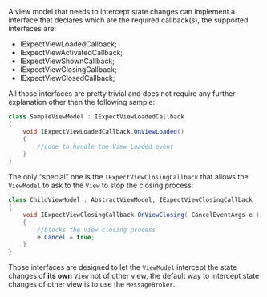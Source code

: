 A view model that needs to intercept state changes can implement a interface that declares which are the required callback(s), the supported interfaces are:

* IExpectViewLoadedCallback;
* IExpectViewActivatedCallback;
* IExpectViewShownCallback;
* IExpectViewClosingCallback;
* IExpectViewClosedCallback;

All those interfaces are pretty trivial and does not require any further explanation other then the following sample:

```csharp
class SampleViewModel : IExpectViewLoadedCallback
{
    void IExpectViewLoadedCallback.OnViewLoaded()
    {
        //code to handle the View Loaded event
    }
}
```

The only “special” one is the `IExpectViewClosingCallback` that allows the `ViewModel` to ask to the `View` to stop the closing process:

```csharp
class ChildViewModel : AbstractViewModel, IExpectViewClosingCallback
{
    void IExpectViewClosingCallback.OnViewClosing( CancelEventArgs e )
    {
        //blocks the view closing process
        e.Cancel = true;
    }
}
```

Those interfaces are designed to let the `ViewModel` intercept the state changes of **its own** `View` not of other view, the default way to intercept state changes of other view is to use the `MessageBroker`.